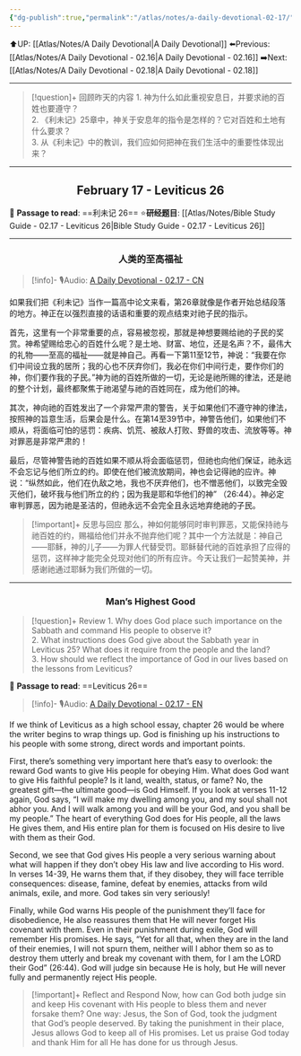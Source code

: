 ```yaml
---
{"dg-publish":true,"permalink":"/atlas/notes/a-daily-devotional-02-17/","noteIcon":""}
---
```


 ⬆️UP: [[Atlas/Notes/A Daily Devotional\|A Daily Devotional]]
⬅️Previous: [[Atlas/Notes/A Daily Devotional - 02.16\|A Daily Devotional - 02.16]]
➡️Next: [[Atlas/Notes/A Daily Devotional - 02.18\|A Daily Devotional - 02.18]]

---

> [!question]+ 回顾昨天的内容
> 1.⁠ ⁠神为什么如此重视安息日，并要求祂的百姓也要遵守？   
> 2.⁠ ⁠《利未记》25章中，神关于安息年的指令是怎样的？它对百姓和土地有什么要求？  
> 3.⁠ ⁠从《利未记》中的教训，我们应如何把神在我们生活中的重要性体现出来？  


---
## <center>February 17 - Leviticus 26</center>

📖 **Passage to read**: ==利未记 26==
⭐**研经题目**: [[Atlas/Notes/Bible Study Guide - 02.17 - Leviticus 26\|Bible Study Guide - 02.17 - Leviticus 26]]

---
### <center>人类的至高福祉</center>

> [!info]- 🎙️Audio: [A Daily Devotional - 02.17 - CN]()

如果我们把《利未记》当作一篇高中论文来看，第26章就像是作者开始总结段落的地方。神正在以强烈直接的话语和重要的观点结束对祂子民的指示。

首先，这里有一个非常重要的点，容易被忽视，那就是神想要赐给祂的子民的奖赏。神希望赐给忠心的百姓什么呢？是土地、财富、地位，还是名声？不，最伟大的礼物——至高的福祉——就是神自己。再看一下第11至12节，神说：“我要在你们中间设立我的居所；我的心也不厌弃你们，我必在你们中间行走，要作你们的神，你们要作我的子民。”神为祂的百姓所做的一切，无论是祂所赐的律法，还是祂的整个计划，最终都聚焦于祂渴望与祂的百姓同在，成为他们的神。

其次，神向祂的百姓发出了一个非常严肃的警告，关于如果他们不遵守神的律法，按照神的旨意生活，后果会是什么。在第14至39节中，神警告他们，如果他们不顺从，将面临可怕的惩罚：疾病、饥荒、被敌人打败、野兽的攻击、流放等等。神对罪恶是非常严肃的！

最后，尽管神警告祂的百姓如果不顺从将会面临惩罚，但祂也向他们保证，祂永远不会忘记与他们所立的约。即使在他们被流放期间，神也会记得祂的应许。神说：“纵然如此，他们在仇敌之地，我也不厌弃他们，也不憎恶他们，以致完全毁灭他们，破坏我与他们所立的约；因为我是耶和华他们的神” （26:44）。神必定审判罪恶，因为祂是圣洁的，但祂永远不会完全且永远地弃绝祂的子民。

> [!important]+ 反思与回应
那么，神如何能够同时审判罪恶，又能保持祂与祂百姓的约，赐福给他们并永不抛弃他们呢？其中一个方法就是：神自己——耶稣，神的儿子——为罪人代替受罚。耶稣替代祂的百姓承担了应得的惩罚，这样神才能完全兑现对他们的所有应许。今天让我们一起赞美神，并感谢祂通过耶稣为我们所做的一切。


---
### <center>Man’s Highest Good</center>

> [!question]+ Review
> 1.⁠ ⁠Why does God place such importance on the Sabbath and command His people to observe it?  
> 2.⁠ ⁠What instructions does God give about the Sabbath year in Leviticus 25? What does it require from the people and the land?  
> 3.⁠ ⁠How should we reflect the importance of God in our lives based on the lessons from Leviticus?

📖 **Passage to read**: ==Leviticus 26==

> [!info]- 🎙️Audio: [A Daily Devotional - 02.17 - EN]()  

If we think of Leviticus as a high school essay, chapter 26 would be where the writer begins to wrap things up. God is finishing up his instructions to his people with some strong, direct words and important points.

First, there’s something very important here that’s easy to overlook: the reward God wants to give His people for obeying Him. What does God want to give His faithful people? Is it land, wealth, status, or fame? No, the greatest gift—the ultimate good—is God Himself. If you look at verses 11-12 again, God says, “I will make my dwelling among you, and my soul shall not abhor you. And I will walk among you and will be your God, and you shall be my people.” The heart of everything God does for His people, all the laws He gives them, and His entire plan for them is focused on His desire to live with them as their God.

Second, we see that God gives His people a very serious warning about what will happen if they don’t obey His law and live according to His word. In verses 14-39, He warns them that, if they disobey, they will face terrible consequences: disease, famine, defeat by enemies, attacks from wild animals, exile, and more. God takes sin very seriously!

Finally, while God warns His people of the punishment they’ll face for disobedience, He also reassures them that He will never forget His covenant with them. Even in their punishment during exile, God will remember His promises. He says, “Yet for all that, when they are in the land of their enemies, I will not spurn them, neither will I abhor them so as to destroy them utterly and break my covenant with them, for I am the LORD their God” (26:44). God will judge sin because He is holy, but He will never fully and permanently reject His people.

> [!important]+ Reflect and Respond
Now, how can God both judge sin and keep His covenant with His people to bless them and never forsake them? One way: Jesus, the Son of God, took the judgment that God’s people deserved. By taking the punishment in their place, Jesus allows God to keep all of His promises. Let us praise God today and thank Him for all He has done for us through Jesus.

















